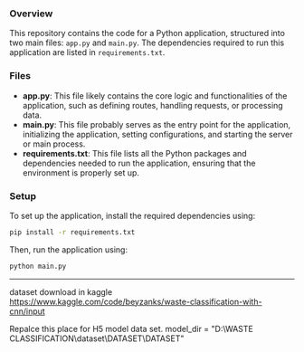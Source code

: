 ### Overview

This repository contains the code for a Python application, structured into two main files: `app.py` and `main.py`. The dependencies required to run this application are listed in `requirements.txt`.

### Files

- **app.py**: This file likely contains the core logic and functionalities of the application, such as defining routes, handling requests, or processing data.
- **main.py**: This file probably serves as the entry point for the application, initializing the application, setting configurations, and starting the server or main process.
- **requirements.txt**: This file lists all the Python packages and dependencies needed to run the application, ensuring that the environment is properly set up.

### Setup

To set up the application, install the required dependencies using:

```bash
pip install -r requirements.txt
```

Then, run the application using:

```bash
python main.py
```

---

dataset download in kaggle 
https://www.kaggle.com/code/beyzanks/waste-classification-with-cnn/input



Repalce this place for H5 model data set.
model_dir = "D:\WASTE CLASSIFICATION\dataset\DATASET\DATASET"
